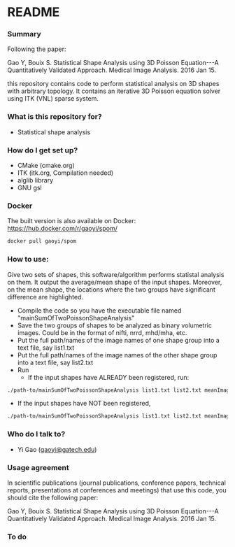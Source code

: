 # README #

### Summary ###
Following the paper:

Gao Y, Bouix S. Statistical Shape Analysis using 3D Poisson
Equation---A Quantitatively Validated Approach. Medical Image
Analysis. 2016 Jan 15.

this repository contains code to perform statistical analysis on 3D
shapes with arbitrary topology. It contains an iterative 3D Poisson
equation solver using ITK (VNL) sparse system.

### What is this repository for? ###

* Statistical shape analysis

### How do I get set up? ###

* CMake (cmake.org)
* ITK (itk.org, Compilation needed)
* alglib library
* GNU gsl

### Docker

The built version is also available on Docker: https://hub.docker.com/r/gaoyi/spom/

```bash
docker pull gaoyi/spom
```

### How to use:
Give two sets of shapes, this software/algorithm performs statistal analysis on them. It output the average/mean shape of the input shapes. Moreover, on the mean shape, the locations where the two groups have significant difference are highlighted.

* Compile the code so you have the executable file named "mainSumOfTwoPoissonShapeAnalysis"
* Save the two groups of shapes to be analyzed as binary volumetric images. Could be in the format of nifti, nrrd, mhd/mha, etc.
* Put the full path/names of the image names of one shape group into a text file, say list1.txt
* Put the full path/names of the image names of the other shape group into a text file, say list2.txt
* Run 
  * If the input shapes have ALREADY been registered, run:
```bash
./path-to/mainSumOfTwoPoissonShapeAnalysis list1.txt list2.txt meanImageName.nrrd meanVTPName.vtp 0
```
  * If the input shapes have NOT been registered, 
```bash
./path-to/mainSumOfTwoPoissonShapeAnalysis list1.txt list2.txt meanImageName.nrrd meanVTPName.vtp 1
```

### Who do I talk to? ###

* Yi Gao (gaoyi@gatech.edu)

### Usage agreement ###

In scientific publications (journal publications, conference papers,
technical reports, presentations at conferences and meetings) that use
this code, you should cite the following paper:

Gao Y, Bouix S. Statistical Shape Analysis using 3D Poisson
Equation---A Quantitatively Validated Approach. Medical Image
Analysis. 2016 Jan 15.

### To do ###

